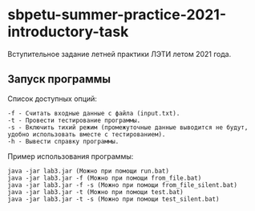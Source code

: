 # sbpetu-summer-practice-2021-introductory-task

Вступительное задание летней практики ЛЭТИ летом 2021 года.

## Запуск программы

Список доступных опций:

	-f - Считать входные данные с файла (input.txt).
	-t - Провести тестирование программы.
	-s - Включить тихий режим (промежуточные данные выводится не будут, удобно использовать вместе с тестированием).
	-h - Вывести справку программы.
	
Пример использования программы:

	java -jar lab3.jar (Можно при помощи run.bat)
	java -jar lab3.jar -f (Можно при помощи from_file.bat)
	java -jar lab3.jar -f -s (Можно при помощи from_file_silent.bat)
	java -jar lab3.jar -t (Можно при помощи test.bat)
	java -jar lab3.jar -t -s (Можно при помощи test_silent.bat)
